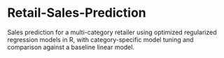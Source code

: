 # Retail-Sales-Prediction
Sales prediction for a multi-category retailer using optimized regularized regression models in R, with category-specific model tuning and comparison against a baseline linear model.
